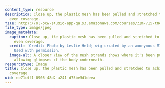 ```yaml
---
content_type: resource
description: Close up, the plastic mesh has been pulled and stretched to achieve more
  even coverage.
file: https://ol-ocw-studio-app-qa.s3.amazonaws.com/courses/21m-715-the-craft-of-costume-design-fall-2009/ee71c0f1090548d2a241d75be5d1deea_IMG_1069.jpg
file_type: image/jpeg
image_metadata:
  caption: Close up, the plastic mesh has been pulled and stretched to achieve more
    even coverage.
  credit: 'Credit: Photo by Leslie Held; wig created by an anonymous MIT student.
    Used with permission.'
  image-alt: A closer view of the mesh strands shows where it's been pulled wider,
    allowing glimpses of the body underneath.
resourcetype: Image
title: Close up, the plastic mesh has been pulled and stretched to achieve more even
  coverage
uid: ee71c0f1-0905-48d2-a241-d75be5d1deea
---
```


